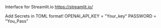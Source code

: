 Interface for Streamlit.io https://streamlit.io/

Add Secrets in TOML format!
OPENAI_API_KEY = "Your_key"
PASSWORD = "You_Pass"
